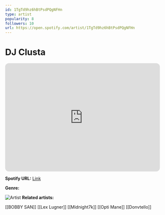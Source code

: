 ```yaml
---
id: 1TgTd9hz6hBtPsdPQgNFHn
type: artist
popularity: 8
followers: 10
url: https://open.spotify.com/artist/1TgTd9hz6hBtPsdPQgNFHn
---
```

# DJ Clusta

<iframe style="border-radius:12px" src="https://open.spotify.com/embed/artist/1TgTd9hz6hBtPsdPQgNFHn" width="100%" height="352" frameBorder="0" allowfullscreen="" allow="autoplay; clipboard-write; encrypted-media; fullscreen; picture-in-picture" loading="lazy"></iframe>

**Spotify URL:** [Link](https://open.spotify.com/artist/1TgTd9hz6hBtPsdPQgNFHn)

**Genre:** 

![Artist]()
**Related artists:**

[[BOBBY SAN]]
[[Lex Lugner]]
[[Midnight7k]]
[[Opti Mane]]
[[Donvtello]]
